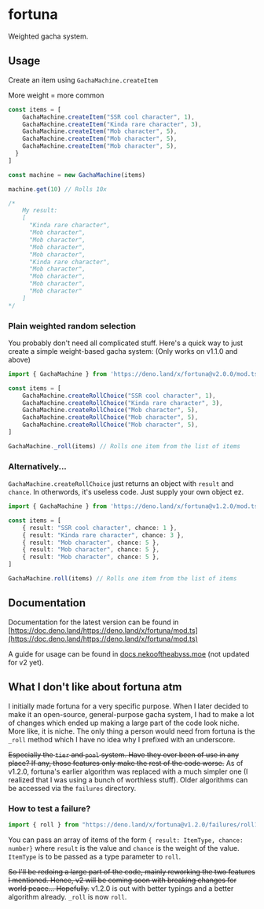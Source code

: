 # fortuna
Weighted gacha system.

## Usage

Create an item using `GachaMachine.createItem`

More weight = more common
```js
const items = [
    GachaMachine.createItem("SSR cool character", 1),
    GachaMachine.createItem("Kinda rare character", 3),
    GachaMachine.createItem("Mob character", 5),
    GachaMachine.createItem("Mob character", 5),
    GachaMachine.createItem("Mob character", 5),
  }
]

const machine = new GachaMachine(items)

machine.get(10) // Rolls 10x 

/*
    My result:
    [
      "Kinda rare character",
      "Mob character",
      "Mob character",
      "Mob character",
      "Mob character",
      "Kinda rare character",
      "Mob character",
      "Mob character",
      "Mob character",
      "Mob character"
    ]
*/
```

### Plain weighted random selection
You probably don't need all complicated stuff. Here's a quick way to just create a simple weight-based gacha system:
(Only works on v1.1.0 and above)

```ts
import { GachaMachine } from 'https://deno.land/x/fortuna@v2.0.0/mod.ts' // wherever you are importing from. 

const items = [
    GachaMachine.createRollChoice("SSR cool character", 1),
    GachaMachine.createRollChoice("Kinda rare character", 3),
    GachaMachine.createRollChoice("Mob character", 5),
    GachaMachine.createRollChoice("Mob character", 5),
    GachaMachine.createRollChoice("Mob character", 5),
]

GachaMachine._roll(items) // Rolls one item from the list of items
```

### Alternatively...
`GachaMachine.createRollChoice` just returns an object with `result` and `chance`. In otherwords, it's useless code. Just supply your own object ez.
```ts
import { GachaMachine } from 'https://deno.land/x/fortuna@v1.2.0/mod.ts' // wherever you are importing from. 

const items = [
    { result: "SSR cool character", chance: 1 },
    { result: "Kinda rare character", chance: 3 },
    { result: "Mob character", chance: 5 },
    { result: "Mob character", chance: 5 },
    { result: "Mob character", chance: 5 },
]

GachaMachine.roll(items) // Rolls one item from the list of items
```


## Documentation
Documentation for the latest version can be found in [https://doc.deno.land/https://deno.land/x/fortuna/mod.ts](https://doc.deno.land/https://deno.land/x/fortuna/mod.ts)

A guide for usage can be found in [docs.nekooftheabyss.moe](https://docs.nekooftheabyss.moe/fortuna) (not updated for v2 yet).


## What I don't like about fortuna atm
I initially made fortuna for a very specific purpose. When I later decided to make it an open-source, general-purpose gacha system, I had to make a lot of changes which ended up making a large part of the code look niche. More like, it is niche. The only thing a person would need from fortuna is the `_roll` method which I have no idea why I prefixed with an underscore.

~~Especially the `tier` and `pool` system. Have they ever been of use in any place? If any, those features only make the rest of the code worse.~~ As of v1.2.0, fortuna's earlier algorithm was replaced with a much simpler one (I realized that I was using a bunch of worthless stuff). Older algorithms can be accessed via the `failures` directory.

### How to test a failure?

```ts
import { roll } from "https://deno.land/x/fortuna@v1.2.0/failures/roll1.ts"
```

You can pass an array of items of the form `{ result: ItemType, chance: number}` where `result` is the value and `chance` is the weight of the value. `ItemType` is to be passed as a type parameter to `roll`.


~~So I'll be redoing a large part of the code, mainly reworking the two features I mentioned. Hence, v2 will be coming soon with breaking changes for world peace... Hopefully.~~
v1.2.0 is out with better typings and a better algorithm already. `_roll` is now `roll`.
